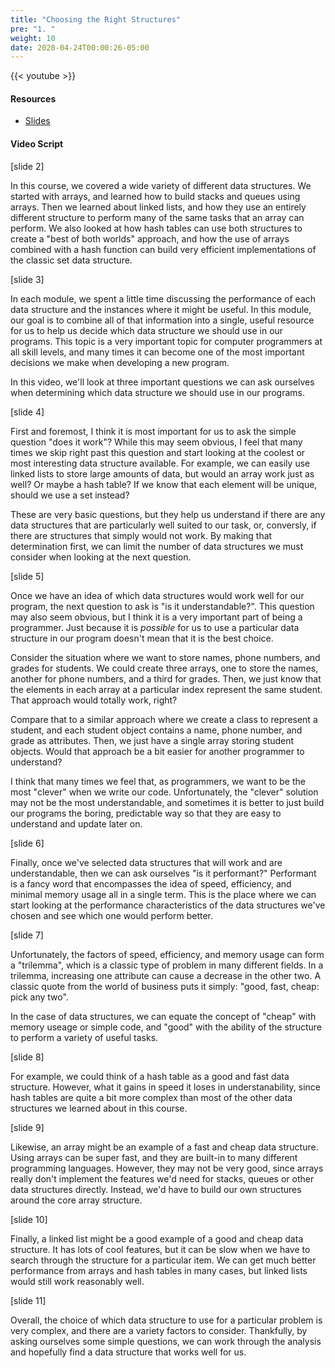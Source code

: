 ```yaml
---
title: "Choosing the Right Structures"
pre: "1. "
weight: 10
date: 2020-04-24T00:00:26-05:00
---
```


{{< youtube  >}}

#### Resources

* [Slides](/3-cc310/12-performance/01-choosing-slides.pptx)

#### Video Script

[slide 2]

In this course, we covered a wide variety of different data structures. We started with arrays, and learned how to build stacks and queues using arrays. Then we learned about linked lists, and how they use an entirely different structure to perform many of the same tasks that an array can perform. We also looked at how hash tables can use both structures to create a "best of both worlds" approach, and how the use of arrays combined with a hash function can build very efficient implementations of the classic set data structure. 

[slide 3]

In each module, we spent a little time discussing the performance of each data structure and the instances where it might be useful. In this module, our goal is to combine all of that information into a single, useful resource for us to help us decide which data structure we should use in our programs. This topic is a very important topic for computer programmers at all skill levels, and many times it can become one of the most important decisions we make when developing a new program. 

In this video, we'll look at three important questions we can ask ourselves when determining which data structure we should use in our programs.

[slide 4]

First and foremost, I think it is most important for us to ask the simple question "does it work"? While this may seem obvious, I feel that many times we skip right past this question and start looking at the coolest or most interesting data structure available. For example, we can easily use linked lists to store large amounts of data, but would an array work just as well? Or maybe a hash table? If we know that each element will be unique, should we use a set instead?

These are very basic questions, but they help us understand if there are any data structures that are particularly well suited to our task, or, conversly, if there are structures that simply would not work. By making that determination first, we can limit the number of data structures we must consider when looking at the next question.

[slide 5]

Once we have an idea of which data structures would work well for our program, the next question to ask is "is it understandable?". This question may also seem obvious, but I think it is a very important part of being a programmer. Just because it is _possible_ for us to use a particular data structure in our program doesn't mean that it is the best choice. 

Consider the situation where we want to store names, phone numbers, and grades for students. We could create three arrays, one to store the names, another for phone numbers, and a third for grades. Then, we just know that the elements in each array at a particular index represent the same student. That approach would totally work, right?

Compare that to a similar approach where we create a class to represent a student, and each student object contains a name, phone number, and grade as attributes. Then, we just have a single array storing student objects. Would that approach be a bit easier for another programmer to understand?

I think that many times we feel that, as programmers, we want to be the most "clever" when we write our code. Unfortunately, the "clever" solution may not be the most understandable, and sometimes it is better to just build our programs the boring, predictable way so that they are easy to understand and update later on.

[slide 6]

Finally, once we've selected data structures that will work and are understandable, then we can ask ourselves "is it performant?" Performant is a fancy word that encompasses the idea of speed, efficiency, and minimal memory usage all in a single term. This is the place where we can start looking at the performance characteristics of the data structures we've chosen and see which one would perform better. 

[slide 7]

Unfortunately, the factors of speed, efficiency, and memory usage can form a "trilemma", which is a classic type of problem in many different fields. In a trilemma, increasing one attribute can cause a decrease in the other two. A classic quote from the world of business puts it simply: "good, fast, cheap: pick any two". 

In the case of data structures, we can equate the concept of "cheap" with memory useage or simple code, and "good" with the ability of the structure to perform a variety of useful tasks. 

[slide 8]

For example, we could think of a hash table as a good and fast data structure. However, what it gains in speed it loses in understanability, since hash tables are quite a bit more complex than most of the other data structures we learned about in this course.

[slide 9]

Likewise, an array might be an example of a fast and cheap data structure. Using arrays can be super fast, and they are built-in to many different programming languages. However, they may not be very good, since arrays really don't implement the features we'd need for stacks, queues or other data structures directly. Instead, we'd have to build our own structures around the core array structure. 

[slide 10]

Finally, a linked list might be a good example of a good and cheap data structure. It has lots of cool features, but it can be slow when we have to search through the structure for a particular item. We can get much better performance from arrays and hash tables in many cases, but linked lists would still work reasonably well. 

[slide 11]

Overall, the choice of which data structure to use for a particular problem is very complex, and there are a variety factors to consider. Thankfully, by asking ourselves some simple questions, we can work through the analysis and hopefully find a data structure that works well for us. 